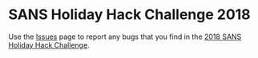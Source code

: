 # SANS Holiday Hack Challenge 2018

Use the [Issues](https://github.com/CounterHack/HolidayHack2018/issues) page to report any bugs that you find in the [2018 SANS Holiday Hack Challenge](https://kringlecon.com/).
